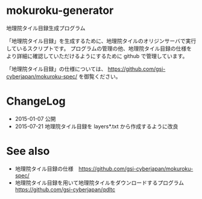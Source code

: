 # mokuroku-generator
地理院タイル目録生成プログラム

「地理院タイル目録」を生成するために、地理院タイルのオリジンサーバで実行しているスクリプトです。
プログラムの管理の他、地理院タイル目録の仕様をより詳細に確認していただけるようにするために
 github で管理しています。

「地理院タイル目録」の仕様については、 https://github.com/gsi-cyberjapan/mokuroku-spec/
を御覧ください。

# ChangeLog
- 2015-01-07 公開
- 2015-07-21 地理院タイル目録を layers*.txt から作成するように改良

# See also
- 地理院タイル目録の仕様　https://github.com/gsi-cyberjapan/mokuroku-spec/
- 地理院タイル目録を用いて地理院タイルをダウンロードするプログラム https://github.com/gsi-cyberjapan/qdltc
